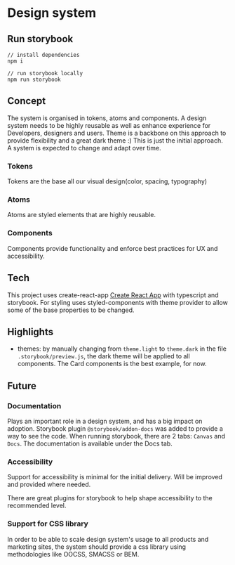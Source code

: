 # Design system

## Run storybook
```
// install dependencies
npm i 

// run storybook locally
npm run storybook
```

## Concept
The system is organised in tokens, atoms and components. 
A design system needs to be highly reusable as well as enhance experience for Developers, designers and users.
Theme is a backbone on this approach to provide flexibility and a great dark theme :)
This is just the initial approach. A system is expected to change and adapt over time.

### Tokens
Tokens are the base all our visual design(color, spacing, typography)

### Atoms
Atoms are styled elements that are highly reusable.

### Components 
Components provide functionality and enforce best practices for UX and accessibility.

## Tech
This project uses create-react-app [Create React App](https://github.com/facebook/create-react-app) with typescript and storybook. For styling uses styled-components with theme provider to allow some of the base properties to be changed.

## Highlights
* themes: by manually changing from `theme.light` to `theme.dark` in the file `.storybook/preview.js`, the dark theme will be applied to all components. The Card components is the best example, for now.

## Future

### Documentation 
Plays an important role in a design system, and has a big impact on adoption. 
Storybook plugin `@storybook/addon-docs` was added to provide a way to see the code. When running storybook, there are 2 tabs: `Canvas` and `Docs`. The documentation is available under the Docs tab.


### Accessibility
Support for accessibility is minimal for the initial delivery. Will be improved and provided where needed. 

There are great plugins for storybook to help shape accessibility to the recommended level.

### Support for CSS library
In order to be able to scale design system's usage to all products and marketing sites, the system should provide a css library using methodologies like OOCSS, SMACSS or BEM.

### 